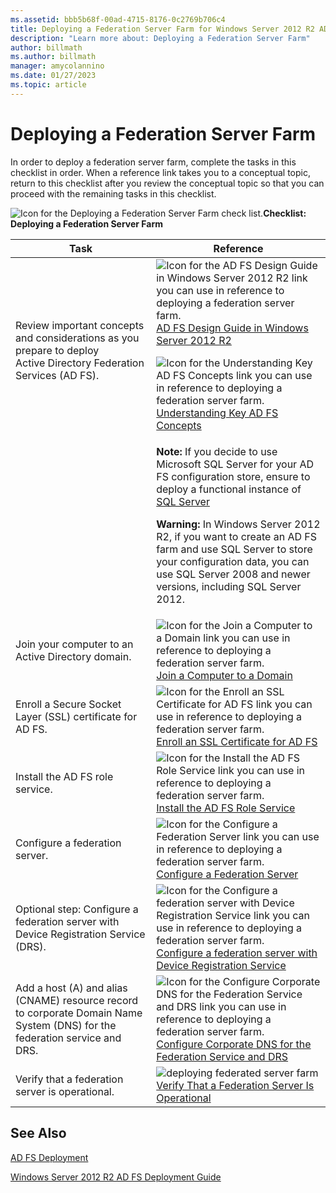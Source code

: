 ```yaml
---
ms.assetid: bbb5b68f-00ad-4715-8176-0c2769b706c4
title: Deploying a Federation Server Farm for Windows Server 2012 R2 AD FS
description: "Learn more about: Deploying a Federation Server Farm"
author: billmath
ms.author: billmath
manager: amycolannino
ms.date: 01/27/2023
ms.topic: article
---
```


# Deploying a Federation Server Farm

In order to deploy a federation server farm, complete the tasks in this checklist in order. When a reference link takes you to a conceptual topic, return to this checklist after you review the conceptual topic so that you can proceed with the remaining tasks in this checklist.

![Icon for the Deploying a Federation Server Farm check list.](media/2b05dce3-938f-4168-9b8f-1f4398cbdb9b.gif)**Checklist: Deploying a Federation Server Farm**

|Task|Reference|
|--------|-------------|
|Review important concepts and considerations as you prepare to deploy Active Directory Federation Services \(AD FS\).|![Icon for the AD FS Design Guide in Windows Server 2012 R2 link you can use in reference to deploying a federation server farm.](media/faa393df-4856-4431-9eda-4f4e5be72a90.gif)[AD FS Design Guide in Windows Server 2012 R2](../../ad-fs/design/AD-FS-Design-Guide-in-Windows-Server-2012-R2.md)<p>![Icon for the Understanding Key AD FS Concepts link you can use in reference to deploying a federation server farm.](media/faa393df-4856-4431-9eda-4f4e5be72a90.gif)[Understanding Key AD FS Concepts](../../ad-fs/technical-reference/Understanding-Key-AD-FS-Concepts.md)|
|| **Note:** If you decide to use Microsoft SQL Server for your AD FS configuration store, ensure to deploy a functional instance of [SQL Server](/sql/sql-server/)<p>**Warning:** In Windows Server 2012 R2, if you want to create an AD FS farm and use SQL Server to store your configuration data, you can use SQL Server 2008 and newer versions, including SQL Server 2012.|
|Join your computer to an Active Directory domain.|![Icon for the Join a Computer to a Domain link you can use in reference to deploying a federation server farm.](media/faa393df-4856-4431-9eda-4f4e5be72a90.gif)[Join a Computer to a Domain](Join-a-Computer-to-a-Domain.md)|
|Enroll a Secure Socket Layer \(SSL\) certificate for AD FS.|![Icon for the Enroll an SSL Certificate for AD FS link you can use in reference to deploying a federation server farm.](media/bc6cea1a-1c6c-4124-8c8f-1df5adfe8c88.gif)[Enroll an SSL Certificate for AD FS](Enroll-an-SSL-Certificate-for-AD-FS.md)|
|Install the AD FS role service.|![Icon for the Install the AD FS Role Service link you can use in reference to deploying a federation server farm.](media/bc6cea1a-1c6c-4124-8c8f-1df5adfe8c88.gif)[Install the AD FS Role Service](Install-the-AD-FS-Role-Service.md)|
|Configure a federation server.|![Icon for the Configure a Federation Server link you can use in reference to deploying a federation server farm.](media/bc6cea1a-1c6c-4124-8c8f-1df5adfe8c88.gif)[Configure a Federation Server](Configure-a-Federation-Server.md)|
|Optional step: Configure a federation server with Device Registration Service \(DRS\).|![Icon for the Configure a federation server with Device Registration Service link you can use in reference to deploying a federation server farm.](media/faa393df-4856-4431-9eda-4f4e5be72a90.gif)[Configure a federation server with Device Registration Service](Configure-a-federation-server-with-Device-Registration-Service.md)|
|Add a host \(A\) and alias \(CNAME\) resource record to corporate Domain Name System \(DNS\) for the federation service and DRS.|![Icon for the Configure Corporate DNS for the Federation Service and DRS link you can use in reference to deploying a federation server farm.](media/faa393df-4856-4431-9eda-4f4e5be72a90.gif)[Configure Corporate DNS for the Federation Service and DRS](Configure-Corporate-DNS-for-the-Federation-Service-and-DRS.md)|
|Verify that a federation server is operational.|![deploying federated server farm](media/faa393df-4856-4431-9eda-4f4e5be72a90.gif)[Verify That a Federation Server Is Operational](Verify-That-a-Federation-Server-Is-Operational.md)|


## See Also
[AD FS Deployment](../../ad-fs/AD-FS-Deployment.md)

[Windows Server 2012 R2 AD FS Deployment Guide](../../ad-fs/deployment/Windows-Server-2012-R2-AD-FS-Deployment-Guide.md)
